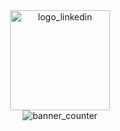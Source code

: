 <div align="center">
    <div> 
    <a href="https://www.linkedin.com/in/damiano-casolari/">
      <img src="[https://1000marche.net/wp-content/uploads/2020/03/LinkedIn-Logo-1.png](https://upload.wikimedia.org/wikipedia/commons/0/01/LinkedIn_Logo.svg)" alt="logo_linkedin" width="160">
    </a>
  </div>
  <div> 
    <img src="https://komarev.com/ghpvc/?username=DamianoCasolari&style=for-the-badge&color=F47B22" alt="banner_counter">
  </div>
</div>


<p>&nbsp;</p>

<!--
**DamianoCasolari/DamianoCasolari** is a ✨ _special_ ✨ repository because its `README.md` (this file) appears on your GitHub profile.

Here are some ideas to get you started:

- 🔭 I’m currently working on ...
- 🌱 I’m currently learning ...
- 👯 I’m looking to collaborate on ...
- 🤔 I’m looking for help with ...
- 💬 Ask me about ...
- 📫 How to reach me: ...
- 😄 Pronouns: ...
- ⚡ Fun fact: ...
-->

